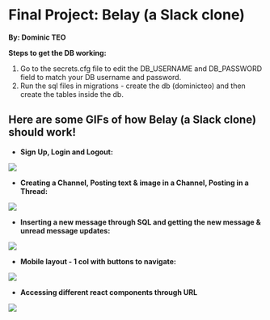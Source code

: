 # Final Project: Belay (a Slack clone)

**By: Dominic TEO**

**Steps to get the DB working:**

1. Go to the secrets.cfg file to edit the DB_USERNAME and DB_PASSWORD field to match your DB username and password.
2. Run the sql files in migrations - create the db (dominicteo) and then create the tables inside the db.


## Here are some GIFs of how Belay (a Slack clone) should work!

- **Sign Up, Login and Logout:**

<img src="https://mit.cs.uchicago.edu/mpcs52553-win-21/dominicteo/raw/master/final_project/images/login_signup.gif" />

- **Creating a Channel, Posting text & image in a Channel, Posting in a Thread:**

<img src="https://mit.cs.uchicago.edu/mpcs52553-win-21/dominicteo/raw/master/final_project/images/channel_and_thread.gif" />

- **Inserting a new message through SQL and getting the new message & unread message updates:**

<img src ='https://mit.cs.uchicago.edu/mpcs52553-win-21/dominicteo/raw/master/final_project/images/new_message_update.gif'>

- **Mobile layout - 1 col with buttons to navigate:**

<img src='https://mit.cs.uchicago.edu/mpcs52553-win-21/dominicteo/raw/master/final_project/images/mobile_layout.gif'/>


- **Accessing different react components through URL**

<img src='https://mit.cs.uchicago.edu/mpcs52553-win-21/dominicteo/raw/master/final_project/images/access_url.gif' />

